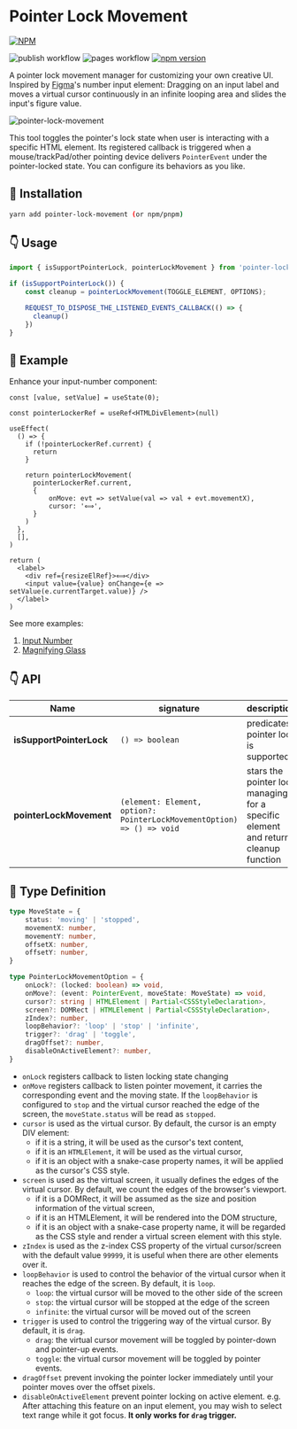 # Pointer Lock Movement

[![NPM](https://nodei.co/npm/pointer-lock-movement.png?downloads=true&downloadRank=true&stars=true)](https://nodei.co/npm/pointer-lock-movement/)

![publish workflow](https://github.com/zheeeng/pointer-lock-movement/actions/workflows/publish.yml/badge.svg)
![pages workflow](https://github.com/zheeeng/pointer-lock-movement/actions/workflows/pages.yml/badge.svg)
[![npm version](https://img.shields.io/npm/v/pointer-lock-movement.svg)](https://www.npmjs.com/package/pointer-lock-movement)

A pointer lock movement manager for customizing your own creative UI. Inspired by [Figma](https://figma.com/)'s number input element: Dragging on an input label and moves a virtual cursor continuously in an infinite looping area and slides the input's figure value.

![pointer-lock-movement](https://user-images.githubusercontent.com/1303154/177069380-b92d44c9-73ed-45c6-ba50-d89b381d3b51.png)

This tool toggles the pointer's lock state when user is interacting with a specific HTML element. Its registered callback is triggered when a mouse/trackPad/other pointing device delivers `PointerEvent` under the pointer-locked state. You can configure its behaviors as you like.

## 🧩  Installation

```bash
yarn add pointer-lock-movement (or npm/pnpm)
```

## 👇 Usage

```ts
import { isSupportPointerLock, pointerLockMovement } from 'pointer-lock-movement'

if (isSupportPointerLock()) {
    const cleanup = pointerLockMovement(TOGGLE_ELEMENT, OPTIONS);

    REQUEST_TO_DISPOSE_THE_LISTENED_EVENTS_CALLBACK(() => {
      cleanup()
    })
}
```

## 📎  Example

Enhance your input-number component:

```tsx
const [value, setValue] = useState(0);

const pointerLockerRef = useRef<HTMLDivElement>(null)

useEffect(
  () => {
    if (!pointerLockerRef.current) {
      return
    }

    return pointerLockMovement(
      pointerLockerRef.current,
      {
          onMove: evt => setValue(val => val + evt.movementX),
          cursor: '⟺',
      }
    )
  },
  [],
)

return (
  <label>
    <div ref={resizeElRef}>⟺</div>
    <input value={value} onChange={e => setValue(e.currentTarget.value)} />
  </label>
)
```

See more examples:

1. [Input Number](https://pointer-lock-movement.zheeeng.me/#/inputNumber)
2. [Magnifying Glass](https://pointer-lock-movement.zheeeng.me/#/magnifyingGlass)

## 👇 API

| Name | signature | description |
| ---- | --------- | ----------- |
| __isSupportPointerLock__ | `() => boolean` | predicates pointer lock is supported |
| __pointerLockMovement__ | `(element: Element, option?: PointerLockMovementOption) => () => void` | stars the pointer lock managing for a specific element and returns cleanup function

## 📝 Type Definition

```ts
type MoveState = {
    status: 'moving' | 'stopped',
    movementX: number,
    movementY: number,
    offsetX: number,
    offsetY: number,
}

type PointerLockMovementOption = {
    onLock?: (locked: boolean) => void,
    onMove?: (event: PointerEvent, moveState: MoveState) => void,
    cursor?: string | HTMLElement | Partial<CSSStyleDeclaration>,
    screen?: DOMRect | HTMLElement | Partial<CSSStyleDeclaration>,
    zIndex?: number,
    loopBehavior?: 'loop' | 'stop' | 'infinite',
    trigger?: 'drag' | 'toggle',
    dragOffset?: number,
    disableOnActiveElement?: number,
}
```

* `onLock` registers callback to listen locking state changing
* `onMove` registers callback to listen pointer movement, it carries the corresponding event and the moving state. If the `loopBehavior` is configured to `stop` and the virtual cursor reached the edge of the screen, the `moveState.status` will be read as `stopped`.
* `cursor` is used as the virtual cursor. By default, the cursor is an empty DIV element:
  * if it is a string, it will be used as the cursor's text content,
  * if it is an `HTMLElement`, it will be used as the virtual cursor,
  * if it is an object with a snake-case property names, it will be applied as the cursor's CSS style.
* `screen` is used as the virtual screen, it usually defines the edges of the virtual cursor. By default, we count the edges of the browser's viewport.
  * if it is a DOMRect, it will be assumed as the size and position information of the virtual screen,
  * if it is an HTMLElement, it will be rendered into the DOM structure,
  * if it is an object with a snake-case property name, it will be regarded as the CSS style and render a virtual screen element with this style.
* `zIndex` is used as the z-index CSS property of the virtual cursor/screen with the default value `99999`, it is useful when there are other elements over it.
* `loopBehavior` is used to control the behavior of the virtual cursor when it reaches the edge of the screen. By default, it is `loop`.
  * `loop`: the virtual cursor will be moved to the other side of the screen
  * `stop`: the virtual cursor will be stopped at the edge of the screen
  * `infinite`: the virtual cursor will be moved out of the screen
* `trigger` is used to control the triggering way of the virtual cursor. By default, it is `drag`.
  * `drag`: the virtual cursor movement will be toggled by pointer-down and pointer-up events.
  * `toggle`: the virtual cursor movement will be toggled by pointer events.
* `dragOffset` prevent invoking the pointer locker immediately until your pointer moves over the offset pixels.
* `disableOnActiveElement` prevent pointer locking on active element. e.g. After attaching this feature on an input element, you may wish to select text range while it got focus. **It only works for `drag` trigger.**
